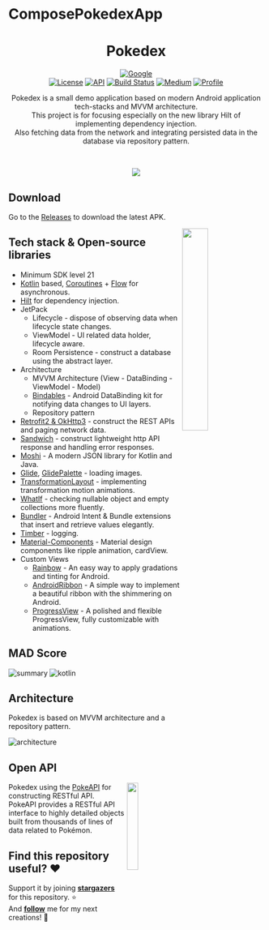 # ComposePokedexApp
<h1 align="center">Pokedex</h1>

<p align="center">
  <a href="https://devlibrary.withgoogle.com/products/android/repos/skydoves-pokedex"><img alt="Google" src="https://skydoves.github.io/badges/google-devlib.svg"/></a><br>
  <a href="https://opensource.org/licenses/Apache-2.0"><img alt="License" src="https://img.shields.io/badge/License-Apache%202.0-blue.svg"/></a>
  <a href="https://android-arsenal.com/api?level=21"><img alt="API" src="https://img.shields.io/badge/API-21%2B-brightgreen.svg?style=flat"/></a>
  <a href="https://github.com/skydoves/Pokedex/actions"><img alt="Build Status" src="https://github.com/skydoves/Pokedex/workflows/Android%20CI/badge.svg"/></a> 
  <a href="https://proandroiddev.com/exploring-dagger-hilt-and-whats-main-differences-with-dagger-android-c8c54cd92f18"><img alt="Medium" src="https://skydoves.github.io/badges/Story-Medium.svg"/></a>
  <a href="https://github.com/skydoves"><img alt="Profile" src="https://skydoves.github.io/badges/skydoves.svg"/></a> 
</p>

<p align="center">  
Pokedex is a small demo application based on modern Android application tech-stacks and MVVM architecture.<br>This project is for focusing especially on the new library Hilt of implementing dependency injection.<br>
Also fetching data from the network and integrating persisted data in the database via repository pattern.
</p>
</br>

<p align="center">
<img src="/previews/screenshot.png"/>
</p>

## Download
Go to the [Releases](https://github.com/skydoves/Pokedex/releases) to download the latest APK.


<img src="/previews/preview.gif" align="right" width="32%"/>

## Tech stack & Open-source libraries
- Minimum SDK level 21
- [Kotlin](https://kotlinlang.org/) based, [Coroutines](https://github.com/Kotlin/kotlinx.coroutines) + [Flow](https://kotlin.github.io/kotlinx.coroutines/kotlinx-coroutines-core/kotlinx.coroutines.flow/) for asynchronous.
- [Hilt](https://dagger.dev/hilt/) for dependency injection.
- JetPack
  - Lifecycle - dispose of observing data when lifecycle state changes.
  - ViewModel - UI related data holder, lifecycle aware.
  - Room Persistence - construct a database using the abstract layer.
- Architecture
  - MVVM Architecture (View - DataBinding - ViewModel - Model)
  - [Bindables](https://github.com/skydoves/bindables) - Android DataBinding kit for notifying data changes to UI layers.
  - Repository pattern
- [Retrofit2 & OkHttp3](https://github.com/square/retrofit) - construct the REST APIs and paging network data.
- [Sandwich](https://github.com/skydoves/Sandwich) - construct lightweight http API response and handling error responses.
- [Moshi](https://github.com/square/moshi/) - A modern JSON library for Kotlin and Java.
- [Glide](https://github.com/bumptech/glide), [GlidePalette](https://github.com/florent37/GlidePalette) - loading images.
- [TransformationLayout](https://github.com/skydoves/transformationlayout) - implementing transformation motion animations.
- [WhatIf](https://github.com/skydoves/whatif) - checking nullable object and empty collections more fluently.
- [Bundler](https://github.com/skydoves/bundler) - Android Intent & Bundle extensions that insert and retrieve values elegantly.
- [Timber](https://github.com/JakeWharton/timber) - logging.
- [Material-Components](https://github.com/material-components/material-components-android) - Material design components like ripple animation, cardView.
- Custom Views
  - [Rainbow](https://github.com/skydoves/rainbow) - An easy way to apply gradations and tinting for Android.
  - [AndroidRibbon](https://github.com/skydoves/androidribbon) - A simple way to implement a  beautiful ribbon with the shimmering on Android.
  - [ProgressView](https://github.com/skydoves/progressview) - A polished and flexible ProgressView, fully customizable with animations.

## MAD Score
![summary](https://user-images.githubusercontent.com/24237865/102366914-84f6b000-3ffc-11eb-8d49-b20694239782.png)
![kotlin](https://user-images.githubusercontent.com/24237865/102366932-8a53fa80-3ffc-11eb-8131-fd6745a6f079.png)

## Architecture
Pokedex is based on MVVM architecture and a repository pattern.

![architecture](https://user-images.githubusercontent.com/24237865/77502018-f7d36000-6e9c-11ea-92b0-1097240c8689.png)

## Open API

<img src="https://user-images.githubusercontent.com/24237865/83422649-d1b1d980-a464-11ea-8c91-a24fdf89cd6b.png" align="right" width="21%"/>

Pokedex using the [PokeAPI](https://pokeapi.co/) for constructing RESTful API.<br>
PokeAPI provides a RESTful API interface to highly detailed objects built from thousands of lines of data related to Pokémon.

## Find this repository useful? :heart:
Support it by joining __[stargazers](https://github.com/skydoves/Pokedex/stargazers)__ for this repository. :star: <br>
And __[follow](https://github.com/skydoves)__ me for my next creations! 🤩
